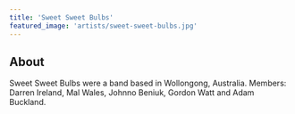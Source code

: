 ```yaml
---
title: 'Sweet Sweet Bulbs'
featured_image: 'artists/sweet-sweet-bulbs.jpg'
---
```


## About

Sweet Sweet Bulbs were a band based in Wollongong, Australia. Members: Darren Ireland, Mal Wales, Johnno Beniuk, Gordon Watt and Adam Buckland.
